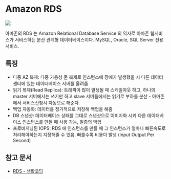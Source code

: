# Amazon RDS

<img src="https://cdn2.iconfinder.com/data/icons/amazon-aws-stencils/100/Database_copy_Amazon_RDS-512.png" style="max-width: 300px;">

아마존의 RDS 는 Amazon Relational Database Service 의 약자로 아마존 웹서비스가 서비스하는 분산 관계형 데이터베이스이다. MySQL, Oracle, SQL Server 전용 서비스.


## 특징

* 다중 AZ 복제: 다중 가용성 존 복제로 인스턴스에 장애가 발생했을 시 다른 데이터센터에 있는 데이터베이스 서버를 올려줌
* 읽기 복제(Read Replica): 트래픽이 많이 발생될 때 스케일아웃 하고, 하나의 master 서버에서는 쓰기만 하고 slave 서버들에서는 읽기로 부하를 분산 - 아마존에서 서비스신청시 자동으로 해준다.
* 백업 자동화: 데이터를 정기적으로 저장해 백업을 해줌
* DB 스냅샷: 데이터베이스 상태를 그대로 스냅샷으로 이미지화 시켜 다른 데이터베이스 인스턴스를 만들 때 사용 가능, 일종의 백업
* 프로비저닝된 IOPS: RDS 에 인스턴스를 만들 때 그 인스턴스가 얼마나 빠른속도로 처리해야하는지 지정해줄 수 있음. 빠를수록 비용이 발생 (Input Output Per Second)




## 참고 문서
* [RDS - 생활코딩](https://opentutorials.org/course/608/3007)
